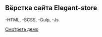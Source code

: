 ## Вёрстка сайта Elegant-store

-HTML,
-SCSS,
-Gulp,
-Js.

[Смотреть демо](https://nikitamohnachev.github.io/Elehant-store/)

